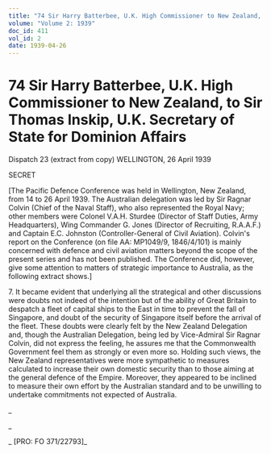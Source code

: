 ```yaml
---
title: "74 Sir Harry Batterbee, U.K. High Commissioner to New Zealand, to Sir Thomas Inskip, U.K. Secretary of State for Dominion Affairs"
volume: "Volume 2: 1939"
doc_id: 411
vol_id: 2
date: 1939-04-26
---
```


# 74 Sir Harry Batterbee, U.K. High Commissioner to New Zealand, to Sir Thomas Inskip, U.K. Secretary of State for Dominion Affairs

Dispatch 23 (extract from copy) WELLINGTON, 26 April 1939

SECRET

[The Pacific Defence Conference was held in Wellington, New Zealand, from 14 to 26 April 1939. The Australian delegation was led by Sir Ragnar Colvin (Chief of the Naval Staff), who also represented the Royal Navy; other members were Colonel V.A.H. Sturdee (Director of Staff Duties, Army Headquarters), Wing Commander G. Jones (Director of Recruiting, R.A.A.F.) and Captain E.C. Johnston (Controller-General of Civil Aviation). Colvin's report on the Conference (on file AA: MP1049/9, 1846/4/101) is mainly concerned with defence and civil aviation matters beyond the scope of the present series and has not been published. The Conference did, however, give some attention to matters of strategic importance to Australia, as the following extract shows.]

7\. It became evident that underlying all the strategical and other discussions were doubts not indeed of the intention but of the ability of Great Britain to despatch a fleet of capital ships to the East in time to prevent the fall of Singapore, and doubt of the security of Singapore itself before the arrival of the fleet. These doubts were clearly felt by the New Zealand Delegation and, though the Australian Delegation, being led by Vice-Admiral Sir Ragnar Colvin, did not express the feeling, he assures me that the Commonwealth Government feel them as strongly or even more so. Holding such views, the New Zealand representatives were more sympathetic to measures calculated to increase their own domestic security than to those aiming at the general defence of the Empire. Moreover, they appeared to be inclined to measure their own effort by the Australian standard and to be unwilling to undertake commitments not expected of Australia.

_

_

_ [PRO: FO 371/22793]_
